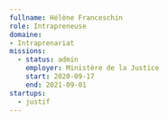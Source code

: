 ```yaml
---
fullname: Hélène Franceschin
role: Intrapreneuse
domaine: 
- Intraprenariat
missions:
  - status: admin
    employer: Ministère de la Justice
    start: 2020-09-17
    end: 2021-09-01
startups:
  - justif
---
```

